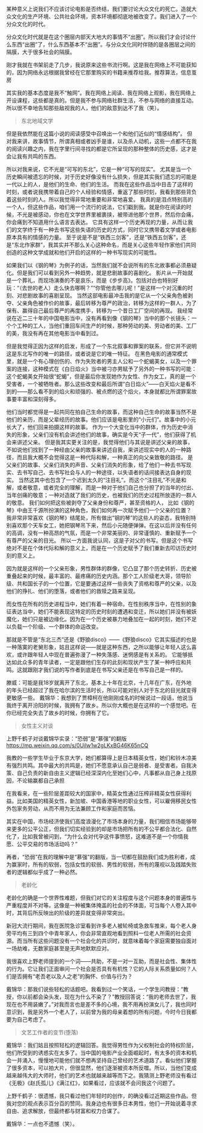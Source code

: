 
某种意义上说我们不应该讨论电影是否终结，我们要讨论大众文化的死亡。造就大众文化的生产环境、公共社会环境，资本环境都彻底地被改变了。我们进入了一个分众文化的时代。

分众文化时代就是在这个圈层内部天大地大的事情不“出圈”。所以我们才会讨论什么东西“出圈”了，什么东西基本不“出圈”。与分众文化同时伴随的是各圈层之间的隔膜，大于很多社会的隔膜。

刚才我就在书架前走了几步，我说原来这些书流行啊。这是我在网络上不可能获知的，因为网络永远根据我曾经在它那里购买的书籍来推荐给我。推荐算法，信息茧房

其实我的基本态度是我不“触网”。我在网络上阅读、我在网络上观影，我在网络上开设课程，这些都是真的。但是我不参与网络社群生活，不参与网络的直接互动。所以很不幸地告知那些敌视我的人，他们的敌意到达不了我（笑）。

> 东北地域文学

但是我依然能在这篇小说的阅读感受中召唤出一个和他们近似的“情感结构”。
但对我来讲，故事情节，所谓真相或者凶手是谁，以及杀人动机，这些一点都不在我的阅读兴趣之内，我在字里行间寻找的都是它所呈现的那种整体的历史感，这才是会让我有共鸣的东西。

所以对我来说，它不光是“可写的东北”，它是一种“可写的现实”。
尤其是当一个历史瞬间被遗忘的时候，对于历史好像没有什么损失，但是其实我们遗忘的可能是一代以上的人，是他们的生命、他们的生活。
而我在这些作品当中目击了这样的时刻，或者说我携带着自己的个人经验和情感，重返了那些时刻，我看到那些背负着这些时刻的人。所以我觉得非常地重要和非常地喜爱。
我真的是泪点特别高的一个人，但这些作品，咱们用一个流行的说法，它们戳到我。就是你在阅读的时候，不光是被感动，你也在文学世界里被裹挟，被带进他那个世界，然后你会痛，你会痛到不知道用什么语言去表达。
它具有这样一个历史再现的力量，从而让我们的文学终于有一种去书写这些失语的历史的方式，同时它又携带着文学或者电影原本具有的情感的力量。
至于说是不是“铁西三剑客”，还是“铁西五剑客”，还是“东北作家群”，我其实并不那么关心这种命名，而是关心这些年轻作家他们共同创造的这种文学成就和他们开启的这样的一种书写现实的可能性。

如果我们以《钢的琴》为例子的话，当然我们就不会说所有的东北故事都必须悬疑化。但是我们可以看到另外一种趋势，就是悲剧故事的喜剧化。
影片从一开始就是一个葬礼，而现场演奏的不是哀乐，而是《步步高》。包括对白也特别好玩：“（去世的老人）走么快去哪啊？”“你管他去哪儿呢！”是这样一个对沉重的时刻、对悲剧故事的喜剧呈现。
当然这部电影最冲击我的是它从一个父亲角色被剥夺、父亲角色被作价的故事，最后转移为尊严的政治，转移为这样的一群人，为了保有、赢得自己最后尊严的再度携手，转移为一个昔日工厂空间的再现。
我经常说在近二三十年的中国电影当中，没有再看到像《钢的琴》当中的那个长镜头：一个个工种的工人，当他们重回车间生产的时候，那种劳动的美、劳动者的美、工厂的美，我没有再在其他电影当中看到过。

但是我觉得正因为这样的启发，形成了一个东北叙事和罪案的联系，但它并不说明这是东北写作的唯一的路径，或者说是它的唯一特征。
在黑色电影的通常模式里，就是一个有心理创伤的、作为失败者的男主人公和一个蛇蝎美女，以及一个罪案的连接，这种模式在《白日焰火》当中被刁亦男赋予了另外的一种书写的可能：这个蛇蝎美女开始很“蛇蝎”，但是最后你发现她作为女性、作为女工，真的是一个受害者，一个被牺牲者。那么这些改变和最后所谓“白日焰火”——白天焰火是看不到的——那么看不到的焰火和顽强的、被点燃的这个焰火，本身就都比所谓罪案故事要丰富和深刻得多。

他们当时都觉得是一起共同在拍自己生命的故事，而这种自己生命的故事当然不是他们的亲历，而是父辈经历的故事。他们应该是电影里的“小元们”。故事中的小元长大了，他们回来拍摄这样的故事。
作为一个大变化当中的群体，作为历史中消失的形象，父亲们没有机会讲述他们的故事，确实是今天“子一代”，他们获得了机会来讲述父亲。
但是我其实更关注的是，我觉得他们与其说是讲述父亲的故事，不如说他们找到了一种经由父亲的故事来讲述自我，来讲述现实中的人的一种路径，而且我大概不会觉得这是一种代际和解，一种真正的向父亲致敬的路径。
是父亲们的故事、父亲们消失的声音、父亲们消失的形象，给了他们一种去书写现实、去书写自己、去书写社会与人的一种途径，以失语者的话间接表达自身的现实。
当然这其中也包含了一个迟到太久的“注目礼”。而这个“注目礼”不光是和解，或者敬意，或者完全的理解，而是一种对于他们自己也分担了的当年的付出、当年创痛的敬意；一种对造就了我们的历史，也被我们的历史过程所放逐的一群人的敬意。
我们如何把这些被剥夺了父亲身份和尊严，甚至资格的人， 比如《钢的琴》中由王千源所扮演的这种角色，我们如何再一次赋予他们一个父亲的位置？
我非常非常喜欢《钢的琴》结尾处，所有做出“钢的琴”的这些人的姿态，我特别特别喜欢那个天车女工，她把钢琴吊下来，然后小元随便弹弹。在这以后并没有任何的高调，没有一种高昂的气氛，而是一个非常美丽的、非常谨慎的、重新赋予一个有尊严的父亲的目光。
所以一方面我说认同，这是子对父的书写。但是这个书写绝对不是在个体代际和解的意义上，而是在一个历史赋予了我们重新去叩访历史时刻的意义上。

因为就是这样的一个父亲形象，男性群体的群像，它凸显了那个历史转折、历史被重叠起来的时候，最丰富的、最疼痛的历史内涵。那个工人阶级老大哥，领导阶级、共和国长子的一个位置，它是要通过这样一些丧失了资格和尊严的父亲，以及他们的挣扎、他们的堕落，或者他们的救赎之路来呈现。

而女性在所有的历史进程当中，她们有着一种宿命。在性别秩序当中，在性别的象征表达当中，她们不能表现这特定的历史时刻的遭遇和变迁，所以她们并没有被妖魔化，她们只是被边缘化。因为在一个历史被暴力地叠加在一起的时刻，她们不足以负载一个阶级、一个群体的命运改变。

那就是不管是“东北三杰”还是《野狼disco》——《野狼disco》它其实描述的也是一种落寞的老舅形象，姑且这样说——就是这种东西，之所以能够让年轻人这么喜欢，或许跟年轻人中现在普遍弥漫了一种失落感、迷惘感是有关系的。
它能够抵达如此众多的青年读者，一定是跟他们生存的此刻和现状产生了某一种呼应和共鸣。这就跟刚才我们说的写作者到底是在书写父亲还是在书写自己是一样的。

滕威：可能是我18岁就离开了东北，基本上十年在北京，十几年在广东，在外地的年头已经超过了我在哈尔滨的生活时长，所以可能对别人对于东北的目光就变得更敏感一些。
戴锦华：我想到了贾樟柯在他刚刚成名的时候说过一段话，他说当我终于离开汾阳的时候，我拥有了故乡。所以你大概也是在这样的一个感觉吧。在你已经完全失去了故乡的时候，你拥有了它。

> 女性主义对谈

上野千鹤子对谈戴锦华实录：“恐弱”是“慕强”的翻版
https://mp.weixin.qq.com/s/0UiIw1w2gLKxBG46K65nCQ

我教的一些学生毕业于东京大学，她们都算得上是日本精英女性，她们和铃木凉美有强烈共鸣。其中最大的共鸣是，她们不愿意承认自己是弱者、是受害者。自我决策、自己负责的新自由主义逻辑已经深深内化至她们心中，凡事都从自己身上找原因，不论输赢都自己承担

在我看来，在一些阶层差距较大的国家中，精英女性通过压榨非精英女性获得利益。比如美国的精英女性，新加坡、中国香港等地的职业女性，可以雇佣移民女性外包家务劳动，从而不用为无法兼顾工作和家庭而苦恼。

其实在中国，市场经济使我们高度浪漫化了市场本身的力量，我们相信市场能够带来更多的公平公正，但我们切实经验到的却是市场把所有的不公平都合法化、自然化了，比如我曾被问到，“为什么会对代孕这件事愤怒，这难道不是一个你情我愿、公平交易的市场活动吗？”

再者，“恐弱”在我的理解中是“慕强”的翻版，当一切都在鼓励我们成为胜利者，成为赢家时，所有的软弱，包括女性的软弱、男性的软弱，所有的蔑视以及践踏失败者的逻辑都似乎成了一种必然。

> 老龄化

老龄化的确是一个世界性难题，但我们对它的关注程度与这个问题本身的普遍性与严重程度并不对等。这像是一种被集体掩盖的社会的不体面，可当每个人卷入其中时，其背后所反映出的阶级的差异就变得非常突出。

新冠大流行期间，我在医院急诊室看到许多老人被轮椅或急救车推来，每个老人身旁平均有三到四个中青年家人，你会非常直观地看到照料一位老人所需的社会资源。而当所有这些问题没有一个社会化的共识时，就意味着每个家庭需要独自面对一场劫难，无数家庭甚至是无声地默默应对。

我很喜欢上野老师提到的一个词——共助，不是一对一互助，而是社会性、集体性的行为。它让我们正面审问一个社会是否具有有机性？它的人际关系质量如何？人们是否拥有“老吾老以及人之老”的胸怀、价值与行为？

戴锦华：那我们说些轻松的话题吧。我看到过一个笑话，一个学生问教授：“教授，你以前都会染头发，现在为什么不染了？”教授回答说：“我的老师去世了，我现在也不用装嫩了。”对我而言也是差不多的心境，我不用再扮演女儿了，我也同时意识到，我是另外一个老人了，以前曾为我的母亲着想的所有问题，今时今日我都要为自己考虑了。

> 文艺工作者的变节(堕落)

戴锦华：我们姑且按照轻松的逻辑回答。我觉得男性作为父权制社会的特权阶层，他们所受到的诱惑实在太多了。当中国的电影产业全面崛起时，有太多的资本和机会一并涌入，慢慢地可能他们就不想再坚持自己曾经的艺术道路了。看似他们掌握了很多资本，可以拍大片，但很显然，他们逐渐被资本所反噬。所以，当他们变成越来越伟大的大师时，他们的艺术也就越来越等而下之。我猜测上野老师没有看过《无极》《赵氏孤儿》《满江红》，如果看过，应该就不会问我这个问题了。

上野千鹤子：很遗憾，我只看过他们年轻时的创作，的确没看过近期这些作品。但我对您的观点表示百分百的赞同。我身边也有很多日本男性，他们一开始说着寻求自由、追求解放，但最终都与财富和权力合谋了。

戴锦华：一点也不遗憾（笑）。
